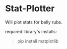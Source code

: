 # Stat-Plotter
Will plot stats for belly rubs.

required library's installs:
> pip install matplotlib
